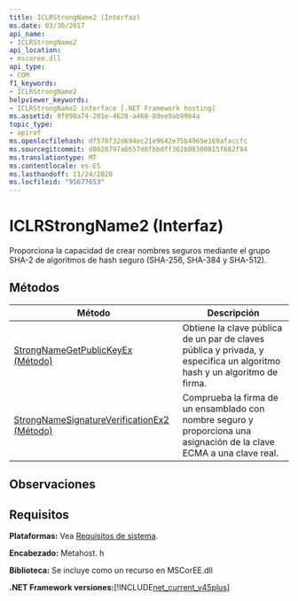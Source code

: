 ```yaml
---
title: ICLRStrongName2 (Interfaz)
ms.date: 03/30/2017
api_name:
- ICLRStrongName2
api_location:
- mscoree.dll
api_type:
- COM
f1_keywords:
- ICLRStrongName2
helpviewer_keywords:
- ICLRStrongName2 interface [.NET Framework hosting]
ms.assetid: 9f098a74-201e-4628-a468-8dee9ab99b4a
topic_type:
- apiref
ms.openlocfilehash: df570f32d694ec21e9642e75b4965e169afaccfc
ms.sourcegitcommit: d8020797a6657d0fbbdff362b80300815f682f94
ms.translationtype: MT
ms.contentlocale: es-ES
ms.lasthandoff: 11/24/2020
ms.locfileid: "95677653"
---
```

# <a name="iclrstrongname2-interface"></a>ICLRStrongName2 (Interfaz)

Proporciona la capacidad de crear nombres seguros mediante el grupo SHA-2 de algoritmos de hash seguro (SHA-256, SHA-384 y SHA-512).  
  
## <a name="methods"></a>Métodos  
  
|Método|Descripción|  
|------------|-----------------|  
|[StrongNameGetPublicKeyEx (Método)](strongnamegetpublickeyex-method.md)|Obtiene la clave pública de un par de claves pública y privada, y especifica un algoritmo hash y un algoritmo de firma.|  
|[StrongNameSignatureVerificationEx2 (Método)](strongnamesignatureverificationex2-method.md)|Comprueba la firma de un ensamblado con nombre seguro y proporciona una asignación de la clave ECMA a una clave real.|  
  
## <a name="remarks"></a>Observaciones  
  
## <a name="requirements"></a>Requisitos  

 **Plataformas:** Vea [Requisitos de sistema](../../get-started/system-requirements.md).  
  
 **Encabezado:** Metahost. h  
  
 **Biblioteca:** Se incluye como un recurso en MSCorEE.dll  
  
 **.NET Framework versiones:**[!INCLUDE[net_current_v45plus](../../../../includes/net-current-v45plus-md.md)]
